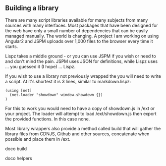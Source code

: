## Building a library

There are many script libraries available for many subjects from many sources with many interfaces. Most packages that have been designed for the web have only a small number of dependencies that can be easily managed manually. The world is changing. A project I am working on using Angular2 and JSPM uploads over 1,000 files to the browser every time it starts.

Lispz takes a middle ground - or you can use JSPM if you wish or need to and don't mind the pain. JSPM uses JSON for definitions, while Lispz uses ... you guessed it (I hope) ... Lispz.

If you wish to use a library not previously wrapped the you will need to write a script. At it's shortest it is 3 lines, similar to markdown.lispz:

    (using [net]
      (net.loader "showdown" window.showdown {})
    )

For this to work you would need to have a copy of showdown.js in /ext or your project. The loader will attempt to load /ext/showdown.js then export the provided functions. In this case none.

Most library wrappers also provide a method called build that will gather the library files from CDNJS, Github and other sources, concatenate when possible and place them in /ext.

doco build

doco helpers

